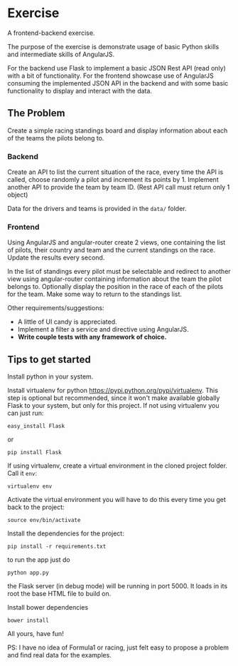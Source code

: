 # Exercise


A frontend-backend exercise.

The purpose of the exercise is demonstrate usage of basic Python skills and
intermediate skills of AngularJS.

For the backend use Flask to implement a basic JSON Rest API (read only) with
a bit of functionality. For the frontend showcase use of AngularJS consuming
the implemented JSON API in the backend and with some basic functionality to
display and interact with the data.

## The Problem

Create a simple racing standings board and display information about each of
the teams the pilots belong to.

### Backend

Create an API to list the current situation of the race, every
time the API is called, choose randomly a pilot and increment its points by 1.
Implement another API to provide the team by team ID. (Rest API call must return only 1 object)

Data for the drivers and teams is provided in the `data/` folder.

### Frontend

Using AngularJS and angular-router create 2 views, one containing the list of
pilots, their country and team and the current standings on the race.
Update the results every second.

In the list of standings every pilot must be selectable and redirect to another
view using angular-router containing information about the team the pilot
belongs to. Optionally display the position in the race of each of the pilots
for the team. Make some way to return to the standings list.

Other requirements/suggestions:

 * A little of UI candy is appreciated.
 * Implement a filter a service and directive using AngularJS.
 * **Write couple tests with any framework of choice.**

## Tips to get started

Install python in your system.

Install virtualenv for python https://pypi.python.org/pypi/virtualenv. This
step is optional but recommended, since it won't make available globally Flask
to your system, but only for this project. If not using virtualenv you can just
run:

    easy_install Flask

or

    pip install Flask

If using virtualenv, create a virtual environment in the cloned project folder.
Call it `env`:

    virtualenv env

Activate the virtual environment you will have to do this every time you get
back to the project:

    source env/bin/activate

Install the dependencies for the project:

    pip install -r requirements.txt

to run the app just do

    python app.py

the Flask server (in debug mode) will be running in port 5000. It loads in
its root the base HTML file to build on.

Install bower dependencies

    bower install

All yours, have fun!


PS: I have no idea of Formula1 or racing, just felt easy to propose a problem
and find real data for the examples.
